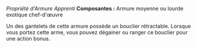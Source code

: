 _Propriété d'Armure Apprenti_
__Composantes :__ Armure moyenne ou lourde exotique chef-d'œuvre

Un des gantelets de cette armure possède un bouclier rétractable. Lorsque vous portez cette arme, vous pouvez dégainer ou ranger ce bouclier pour une action bonus.